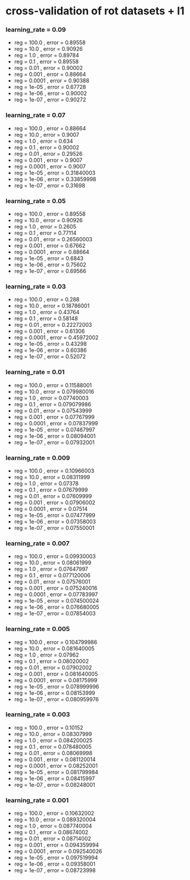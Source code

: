 # cross-validation of rot datasets + l1

### learning_rate = 0.09

* reg = 100.0 , error = 0.89558
* reg = 10.0 , error = 0.90926
* reg = 1.0 , error = 0.89784
* reg = 0.1 , error = 0.89558
* reg = 0.01 , error = 0.90002
* reg = 0.001 , error = 0.88664
* reg = 0.0001 , error = 0.90388
* reg = 1e-05 , error = 0.67728
* reg = 1e-06 , error = 0.90002
* reg = 1e-07 , error = 0.90272

### learning_rate = 0.07

* reg = 100.0 , error = 0.88664
* reg = 10.0 , error = 0.9007
* reg = 1.0 , error = 0.634
* reg = 0.1 , error = 0.90002
* reg = 0.01 , error = 0.29526
* reg = 0.001 , error = 0.9007
* reg = 0.0001 , error = 0.9007
* reg = 1e-05 , error = 0.31840003
* reg = 1e-06 , error = 0.33859998
* reg = 1e-07 , error = 0.31698

### learning_rate = 0.05

* reg = 100.0 , error = 0.89558
* reg = 10.0 , error = 0.90926
* reg = 1.0 , error = 0.2605
* reg = 0.1 , error = 0.77114
* reg = 0.01 , error = 0.26560003
* reg = 0.001 , error = 0.67662
* reg = 0.0001 , error = 0.88664
* reg = 1e-05 , error = 0.6843
* reg = 1e-06 , error = 0.75602
* reg = 1e-07 , error = 0.69566

### learning_rate = 0.03

* reg = 100.0 , error = 0.288
* reg = 10.0 , error = 0.18786001
* reg = 1.0 , error = 0.43764
* reg = 0.1 , error = 0.58148
* reg = 0.01 , error = 0.22272003
* reg = 0.001 , error = 0.61306
* reg = 0.0001 , error = 0.45972002
* reg = 1e-05 , error = 0.43298
* reg = 1e-06 , error = 0.60386
* reg = 1e-07 , error = 0.52072

### learning_rate = 0.01

* reg = 100.0 , error = 0.11588001
* reg = 10.0 , error = 0.079980016
* reg = 1.0 , error = 0.07740003
* reg = 0.1 , error = 0.079079986
* reg = 0.01 , error = 0.07543999
* reg = 0.001 , error = 0.07767999
* reg = 0.0001 , error = 0.07837999
* reg = 1e-05 , error = 0.07467997
* reg = 1e-06 , error = 0.08094001
* reg = 1e-07 , error = 0.07932001

### learning_rate = 0.009

* reg = 100.0 , error = 0.10966003
* reg = 10.0 , error = 0.08311999
* reg = 1.0 , error = 0.07378
* reg = 0.1 , error = 0.07679999
* reg = 0.01 , error = 0.07609999
* reg = 0.001 , error = 0.07906002
* reg = 0.0001 , error = 0.07514
* reg = 1e-05 , error = 0.07477999
* reg = 1e-06 , error = 0.07358003
* reg = 1e-07 , error = 0.07550001

### learning_rate = 0.007

* reg = 100.0 , error = 0.09930003
* reg = 10.0 , error = 0.08061999
* reg = 1.0 , error = 0.07647997
* reg = 0.1 , error = 0.077120006
* reg = 0.01 , error = 0.07576001
* reg = 0.001 , error = 0.075240016
* reg = 0.0001 , error = 0.07783997
* reg = 1e-05 , error = 0.074500024
* reg = 1e-06 , error = 0.076680005
* reg = 1e-07 , error = 0.07854003

### learning_rate = 0.005

* reg = 100.0 , error = 0.104799986
* reg = 10.0 , error = 0.081640005
* reg = 1.0 , error = 0.07962
* reg = 0.1 , error = 0.08020002
* reg = 0.01 , error = 0.07902002
* reg = 0.001 , error = 0.081640005
* reg = 0.0001 , error = 0.08175999
* reg = 1e-05 , error = 0.078999996
* reg = 1e-06 , error = 0.08153999
* reg = 1e-07 , error = 0.080959976

### learning_rate = 0.003

* reg = 100.0 , error = 0.10152
* reg = 10.0 , error = 0.08307999
* reg = 1.0 , error = 0.084200025
* reg = 0.1 , error = 0.078480005
* reg = 0.01 , error = 0.08069998
* reg = 0.001 , error = 0.081120014
* reg = 0.0001 , error = 0.08252001
* reg = 1e-05 , error = 0.081799984
* reg = 1e-06 , error = 0.08415997
* reg = 1e-07 , error = 0.08248001

### learning_rate = 0.001

* reg = 100.0 , error = 0.10632002
* reg = 10.0 , error = 0.089320004
* reg = 1.0 , error = 0.087740004
* reg = 0.1 , error = 0.08674002
* reg = 0.01 , error = 0.08714002
* reg = 0.001 , error = 0.094359994
* reg = 0.0001 , error = 0.092540026
* reg = 1e-05 , error = 0.097519994
* reg = 1e-06 , error = 0.09358001
* reg = 1e-07 , error = 0.08723998

